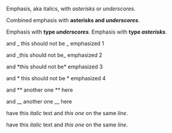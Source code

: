 Emphasis, aka italics, with *asterisks* or _underscores_.

Combined emphasis with **asterisks and _underscores_**.

Emphasis with __type *underscores*__.
Emphasis with **type _asterisks_**.

and _ this should not be _ emphasized 1

and \_this should not be\_ emphasized 2

and \*this should not be\* emphasized 3

and * this should not be * emphasized 4

and ** another one ** here

and __ another one __ here

have this _italic_ text and _this one_ on the same *line*.

have this *italic* text and *this one* on the same _line_.